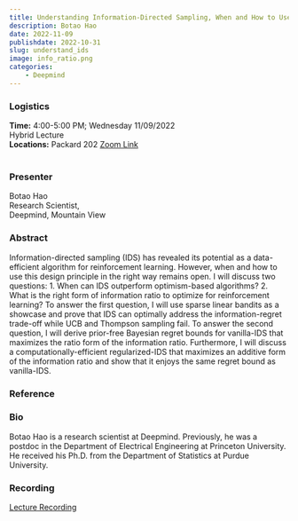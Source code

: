 ```yaml
---
title: Understanding Information-Directed Sampling, When and How to Use It?
description: Botao Hao
date: 2022-11-09
publishdate: 2022-10-31
slug: understand_ids
image: info_ratio.png
categories:
    - Deepmind
---
```


### Logistics
<p>
    <strong> Time:</strong> 4:00-5:00 PM; Wednesday 11/09/2022<br>
    Hybrid Lecture <br>
    <strong>Locations:</strong> Packard 202 <a href="https://stanford.zoom.us/j/96783326250?pwd=NG9JS0I3U2psVXQ3SXNVSEFCK3V6UT09" target="_blank" rel="noopener noreferrer">Zoom Link</a>
    <br><br>
</p>

### Presenter
<p>
    Botao Hao<br>
    Research Scientist,<br>
    Deepmind, Mountain View<br>
</p>

### Abstract
<p>
    Information-directed sampling (IDS) has revealed its potential as a data-efficient algorithm for reinforcement learning. However, when and how to use this design principle in the right way remains open. I will discuss two questions: 1. When can IDS outperform optimism-based algorithms? 2. What is the right form of information ratio to optimize for reinforcement learning? To answer the first question, I will use sparse linear bandits as a showcase and prove that IDS can optimally address the information-regret trade-off while UCB and Thompson sampling fail. To answer the second question, I will derive prior-free Bayesian regret bounds for vanilla-IDS that maximizes the ratio form of the information ratio. Furthermore, I will discuss a computationally-efficient regularized-IDS that maximizes an additive form of the information ratio and show that it enjoys the same regret bound as vanilla-IDS.
</p>

### Reference
<p>
</p>

### Bio
<p>
    Botao Hao is a research scientist at Deepmind. Previously, he was a postdoc in the Department of Electrical Engineering at Princeton University. He received his Ph.D. from the Department of Statistics at Purdue University. 
</p>

### Recording
<p>
    <a href="https://www.youtube.com/watch?v=YrgOFV7fPcE" target="_blank" rel="noopener noreferrer">Lecture Recording</a><br>
</p>

